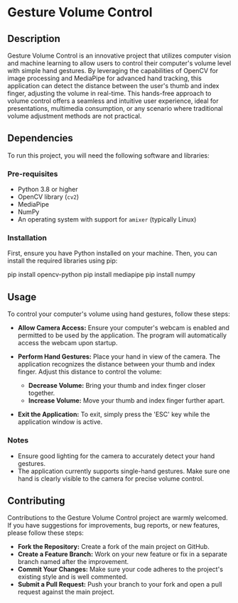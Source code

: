 # Gesture Volume Control

## Description
Gesture Volume Control is an innovative project that utilizes computer vision and machine learning to allow users to control their computer's volume level with simple hand gestures. By leveraging the capabilities of OpenCV for image processing and MediaPipe for advanced hand tracking, this application can detect the distance between the user's thumb and index finger, adjusting the volume in real-time. This hands-free approach to volume control offers a seamless and intuitive user experience, ideal for presentations, multimedia consumption, or any scenario where traditional volume adjustment methods are not practical.

## Dependencies

To run this project, you will need the following software and libraries:

### Pre-requisites
- Python 3.8 or higher
- OpenCV library (`cv2`)
- MediaPipe
- NumPy
- An operating system with support for `amixer` (typically Linux)

### Installation

First, ensure you have Python installed on your machine. Then, you can install the required libraries using pip:

pip install opencv-python
pip install mediapipe
pip install numpy


## Usage

To control your computer's volume using hand gestures, follow these steps:

- **Allow Camera Access:** Ensure your computer's webcam is enabled and permitted to be used by the application. The program will automatically access the webcam upon startup.

- **Perform Hand Gestures:** Place your hand in view of the camera. The application recognizes the distance between your thumb and index finger. Adjust this distance to control the volume:
  - **Decrease Volume:** Bring your thumb and index finger closer together.
  - **Increase Volume:** Move your thumb and index finger further apart.

- **Exit the Application:** To exit, simply press the 'ESC' key while the application window is active.

### Notes

- Ensure good lighting for the camera to accurately detect your hand gestures.
- The application currently supports single-hand gestures. Make sure one hand is clearly visible to the camera for precise volume control.

## Contributing

Contributions to the Gesture Volume Control project are warmly welcomed. If you have suggestions for improvements, bug reports, or new features, please follow these steps:

- **Fork the Repository:** Create a fork of the main project on GitHub.
- **Create a Feature Branch:** Work on your new feature or fix in a separate branch named after the improvement.
- **Commit Your Changes:** Make sure your code adheres to the project's existing style and is well commented.
- **Submit a Pull Request:** Push your branch to your fork and open a pull request against the main project.



